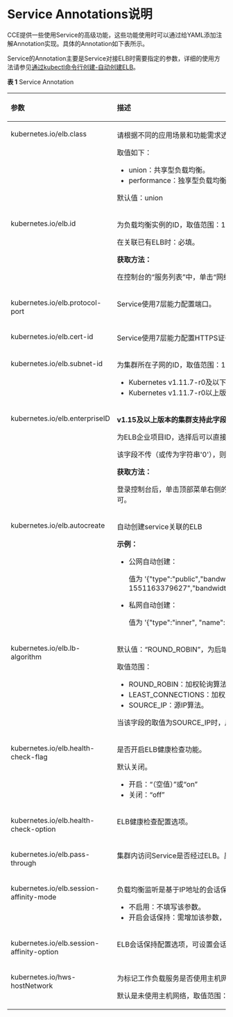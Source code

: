 # Service Annotations说明<a name="cce_01_0385"></a>

CCE提供一些使用Service的高级功能，这些功能使用时可以通过给YAML添加注解Annotation实现。具体的Annotation如下表所示。

Service的Annotation主要是Service对接ELB时需要指定的参数，详细的使用方法请参见[通过kubectl命令行创建-自动创建ELB](负载均衡(LoadBalancer)-72.md#section12168131904611)。

**表 1**  Service Annotation

<a name="table133089105019"></a>
<table><thead align="left"><tr id="row11330199501"><th class="cellrowborder" valign="top" width="37.08%" id="mcps1.2.3.1.1"><p id="p173306915017"><a name="p173306915017"></a><a name="p173306915017"></a>参数</p>
</th>
<th class="cellrowborder" valign="top" width="62.92%" id="mcps1.2.3.1.2"><p id="p133301795508"><a name="p133301795508"></a><a name="p133301795508"></a>描述</p>
</th>
</tr>
</thead>
<tbody><tr id="row433017915509"><td class="cellrowborder" valign="top" width="37.08%" headers="mcps1.2.3.1.1 "><p id="p17331159135017"><a name="p17331159135017"></a><a name="p17331159135017"></a>kubernetes.io/elb.class</p>
</td>
<td class="cellrowborder" valign="top" width="62.92%" headers="mcps1.2.3.1.2 "><p id="p17331169135014"><a name="p17331169135014"></a><a name="p17331169135014"></a>请根据不同的应用场景和功能需求选择合适的负载均衡器类型。</p>
<p id="p143311298508"><a name="p143311298508"></a><a name="p143311298508"></a>取值如下：</p>
<a name="ul3415201212612"></a><a name="ul3415201212612"></a><ul id="ul3415201212612"><li>union：共享型负载均衡。</li><li>performance：独享型负载均衡，详情请参见<a href="https://support.huaweicloud.com/productdesc-elb/elb_pro_0004.html" target="_blank" rel="noopener noreferrer">共享型弹性负载均衡与独享型负载均衡的功能区别</a></li></ul>
<p id="p733118975010"><a name="p733118975010"></a><a name="p733118975010"></a>默认值：union</p>
</td>
</tr>
<tr id="row1616210113222"><td class="cellrowborder" valign="top" width="37.08%" headers="mcps1.2.3.1.1 "><p id="p816218112216"><a name="p816218112216"></a><a name="p816218112216"></a>kubernetes.io/elb.id</p>
</td>
<td class="cellrowborder" valign="top" width="62.92%" headers="mcps1.2.3.1.2 "><p id="p1435464793910"><a name="p1435464793910"></a><a name="p1435464793910"></a>为负载均衡实例的ID，取值范围：1-100字符。</p>
<p id="p123611341161318"><a name="p123611341161318"></a><a name="p123611341161318"></a>在关联已有ELB时：必填。</p>
<p id="p735464753918"><a name="p735464753918"></a><a name="p735464753918"></a><strong id="b10354347133914"><a name="b10354347133914"></a><a name="b10354347133914"></a>获取方法：</strong></p>
<p id="p1335417476396"><a name="p1335417476396"></a><a name="p1335417476396"></a>在控制台的<span class="uicontrol" id="uicontrol1535474753911"><a name="uicontrol1535474753911"></a><a name="uicontrol1535474753911"></a>“服务列表”</span>中，单击<span class="uicontrol" id="uicontrol13541247103920"><a name="uicontrol13541247103920"></a><a name="uicontrol13541247103920"></a>“网络 &gt; 弹性负载均衡 ELB”</span>，单击ELB的名称，在ELB详情页的<span class="uicontrol" id="uicontrol1235454713918"><a name="uicontrol1235454713918"></a><a name="uicontrol1235454713918"></a>“基本信息”</span>页签下找到<span class="uicontrol" id="uicontrol735414773911"><a name="uicontrol735414773911"></a><a name="uicontrol735414773911"></a>“ID”</span>字段复制即可。</p>
</td>
</tr>
<tr id="row17461282217"><td class="cellrowborder" valign="top" width="37.08%" headers="mcps1.2.3.1.1 "><p id="p1455852314214"><a name="p1455852314214"></a><a name="p1455852314214"></a>kubernetes.io/elb.protocol-port</p>
</td>
<td class="cellrowborder" valign="top" width="62.92%" headers="mcps1.2.3.1.2 "><p id="p955862311215"><a name="p955862311215"></a><a name="p955862311215"></a>Service使用7层能力配置端口。</p>
</td>
</tr>
<tr id="row161302114216"><td class="cellrowborder" valign="top" width="37.08%" headers="mcps1.2.3.1.1 "><p id="p2558132317219"><a name="p2558132317219"></a><a name="p2558132317219"></a>kubernetes.io/elb.cert-id</p>
</td>
<td class="cellrowborder" valign="top" width="62.92%" headers="mcps1.2.3.1.2 "><p id="p455812318218"><a name="p455812318218"></a><a name="p455812318218"></a>Service使用7层能力配置HTTPS证书。</p>
</td>
</tr>
<tr id="row790233013543"><td class="cellrowborder" valign="top" width="37.08%" headers="mcps1.2.3.1.1 "><p id="p143324917501"><a name="p143324917501"></a><a name="p143324917501"></a>kubernetes.io/elb.subnet-id</p>
</td>
<td class="cellrowborder" valign="top" width="62.92%" headers="mcps1.2.3.1.2 "><p id="p7332119105010"><a name="p7332119105010"></a><a name="p7332119105010"></a>为集群所在子网的ID，取值范围：1-100字符。</p>
<a name="ul19332189145019"></a><a name="ul19332189145019"></a><ul id="ul19332189145019"><li>Kubernetes v1.11.7-r0及以下版本的集群自动创建时：必填，</li><li>Kubernetes v1.11.7-r0以上版本的集群：可不填。</li></ul>
</td>
</tr>
<tr id="row523155017545"><td class="cellrowborder" valign="top" width="37.08%" headers="mcps1.2.3.1.1 "><p id="p433229115017"><a name="p433229115017"></a><a name="p433229115017"></a>kubernetes.io/elb.enterpriseID</p>
</td>
<td class="cellrowborder" valign="top" width="62.92%" headers="mcps1.2.3.1.2 "><p id="p1833312925015"><a name="p1833312925015"></a><a name="p1833312925015"></a><strong id="b133314910503"><a name="b133314910503"></a><a name="b133314910503"></a>v1.15及以上版本的集群支持此字段，v1.15以下版本默认创建到default项目下。</strong></p>
<p id="p153331592508"><a name="p153331592508"></a><a name="p153331592508"></a>为ELB企业项目ID，选择后可以直接创建在具体的ELB企业项目下。</p>
<p id="p63331395501"><a name="p63331395501"></a><a name="p63331395501"></a>该字段不传（或传为字符串'0'），则将资源绑定给默认企业项目。</p>
<p id="p233313917501"><a name="p233313917501"></a><a name="p233313917501"></a><strong id="b733349135014"><a name="b733349135014"></a><a name="b733349135014"></a>获取方法：</strong></p>
<p id="p833389105013"><a name="p833389105013"></a><a name="p833389105013"></a>登录控制台后，单击顶部菜单右侧的<span class="uicontrol" id="uicontrol633319205011"><a name="uicontrol633319205011"></a><a name="uicontrol633319205011"></a>“企业 &gt; 项目管理”</span>，在打开的企业项目列表中单击要加入的企业项目名称，进入企业项目详情页，找到<span class="uicontrol" id="uicontrol633399135010"><a name="uicontrol633399135010"></a><a name="uicontrol633399135010"></a>“ID”</span>字段复制即可。</p>
</td>
</tr>
<tr id="row8332096503"><td class="cellrowborder" valign="top" width="37.08%" headers="mcps1.2.3.1.1 "><p id="p839452715462"><a name="p839452715462"></a><a name="p839452715462"></a>kubernetes.io/elb.autocreate</p>
</td>
<td class="cellrowborder" valign="top" width="62.92%" headers="mcps1.2.3.1.2 "><p id="p3394827134612"><a name="p3394827134612"></a><a name="p3394827134612"></a>自动创建service关联的ELB</p>
<p id="p113941527154613"><a name="p113941527154613"></a><a name="p113941527154613"></a><strong id="b8394327204611"><a name="b8394327204611"></a><a name="b8394327204611"></a>示例：</strong></p>
<a name="ul17394182711462"></a><a name="ul17394182711462"></a><ul id="ul17394182711462"><li>公网自动创建：<p id="p339413273467"><a name="p339413273467"></a><a name="p339413273467"></a>值为 '{"type":"public","bandwidth_name":"cce-bandwidth-1551163379627","bandwidth_chargemode":"traffic","bandwidth_size":5,"bandwidth_sharetype":"PER","eip_type":"5_bgp","name":"james"}'</p>
</li><li>私网自动创建：<p id="p14395132717468"><a name="p14395132717468"></a><a name="p14395132717468"></a>值为 '{"type":"inner", "name": "A-location-d-test"}'</p>
</li></ul>
</td>
</tr>
<tr id="row1333313918508"><td class="cellrowborder" valign="top" width="37.08%" headers="mcps1.2.3.1.1 "><p id="p1133339115016"><a name="p1133339115016"></a><a name="p1133339115016"></a>kubernetes.io/elb.lb-algorithm</p>
</td>
<td class="cellrowborder" valign="top" width="62.92%" headers="mcps1.2.3.1.2 "><p id="p0333699508"><a name="p0333699508"></a><a name="p0333699508"></a>默认值：“ROUND_ROBIN”，为后端云服务器组的负载均衡算法。</p>
<p id="p6333198503"><a name="p6333198503"></a><a name="p6333198503"></a>取值范围：</p>
<a name="ul13337919508"></a><a name="ul13337919508"></a><ul id="ul13337919508"><li>ROUND_ROBIN：加权轮询算法。</li><li>LEAST_CONNECTIONS：加权最少连接算法。</li><li>SOURCE_IP：源IP算法。</li></ul>
<p id="p833315910507"><a name="p833315910507"></a><a name="p833315910507"></a>当该字段的取值为SOURCE_IP时，后端云服务器组绑定的后端云服务器的weight字段无效。</p>
</td>
</tr>
<tr id="row1533329185018"><td class="cellrowborder" valign="top" width="37.08%" headers="mcps1.2.3.1.1 "><p id="p1533313905015"><a name="p1533313905015"></a><a name="p1533313905015"></a>kubernetes.io/elb.health-check-flag</p>
</td>
<td class="cellrowborder" valign="top" width="62.92%" headers="mcps1.2.3.1.2 "><p id="p1833315910509"><a name="p1833315910509"></a><a name="p1833315910509"></a>是否开启ELB健康检查功能。</p>
<p id="p1233320913508"><a name="p1233320913508"></a><a name="p1233320913508"></a>默认关闭。</p>
<a name="ul19333199205012"></a><a name="ul19333199205012"></a><ul id="ul19333199205012"><li>开启：“（空值）”或“on”</li><li>关闭：“off”</li></ul>
</td>
</tr>
<tr id="row14334169195010"><td class="cellrowborder" valign="top" width="37.08%" headers="mcps1.2.3.1.1 "><p id="p43341794509"><a name="p43341794509"></a><a name="p43341794509"></a>kubernetes.io/elb.health-check-option</p>
</td>
<td class="cellrowborder" valign="top" width="62.92%" headers="mcps1.2.3.1.2 "><p id="p933489175020"><a name="p933489175020"></a><a name="p933489175020"></a>ELB健康检查配置选项。</p>
</td>
</tr>
<tr id="row68561030194816"><td class="cellrowborder" valign="top" width="37.08%" headers="mcps1.2.3.1.1 "><p id="p751093484811"><a name="p751093484811"></a><a name="p751093484811"></a>kubernetes.io/elb.pass-through</p>
</td>
<td class="cellrowborder" valign="top" width="62.92%" headers="mcps1.2.3.1.2 "><p id="p10510123411481"><a name="p10510123411481"></a><a name="p10510123411481"></a>集群内访问Service是否经过ELB。具体使用场景和说明请参见<a href="LoadBalancer类型Service使用pass-through能力-74.md">LoadBalancer类型Service使用pass-through能力</a>。</p>
</td>
</tr>
<tr id="row638444875814"><td class="cellrowborder" valign="top" width="37.08%" headers="mcps1.2.3.1.1 "><p id="p9331159155018"><a name="p9331159155018"></a><a name="p9331159155018"></a>kubernetes.io/elb.session-affinity-mode</p>
</td>
<td class="cellrowborder" valign="top" width="62.92%" headers="mcps1.2.3.1.2 "><p id="p533113915503"><a name="p533113915503"></a><a name="p533113915503"></a>负载均衡监听是基于IP地址的会话保持，即来自同一IP地址的访问请求转发到同一台后端服务器上。</p>
<a name="ul113311191508"></a><a name="ul113311191508"></a><ul id="ul113311191508"><li>不启用：不填写该参数。</li><li>开启会话保持：需增加该参数，取值“SOURCE_IP”，表示基于源IP地址。</li></ul>
</td>
</tr>
<tr id="row1421317512156"><td class="cellrowborder" valign="top" width="37.08%" headers="mcps1.2.3.1.1 "><p id="p12624252121514"><a name="p12624252121514"></a><a name="p12624252121514"></a>kubernetes.io/elb.session-affinity-option</p>
</td>
<td class="cellrowborder" valign="top" width="62.92%" headers="mcps1.2.3.1.2 "><p id="p5624145218150"><a name="p5624145218150"></a><a name="p5624145218150"></a>ELB会话保持配置选项，可设置会话保持的超时时间。</p>
</td>
</tr>
<tr id="row5492113210146"><td class="cellrowborder" valign="top" width="37.08%" headers="mcps1.2.3.1.1 "><p id="p93349995013"><a name="p93349995013"></a><a name="p93349995013"></a>kubernetes.io/hws-hostNetwork</p>
</td>
<td class="cellrowborder" valign="top" width="62.92%" headers="mcps1.2.3.1.2 "><p id="p6334798502"><a name="p6334798502"></a><a name="p6334798502"></a>为标记工作负载服务是否使用主机网络模式。如果Pod使用的主机网络，开启这个annotation会ELB转发到主机网络的方式对接。</p>
<p id="p14334095506"><a name="p14334095506"></a><a name="p14334095506"></a>默认是未使用主机网络，取值范围：“true”或者“false”</p>
</td>
</tr>
</tbody>
</table>

